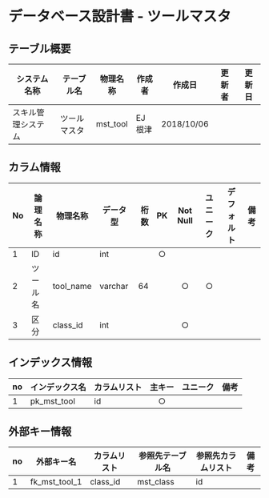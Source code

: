 # データベース設計書 - ツールマスタ

## テーブル概要

|システム名称|テーブル名|物理名称|作成者|作成日|更新者|更新日  
|---|---|---|---|---|---|---|
|スキル管理システム|ツールマスタ|mst_tool|EJ根津|2018/10/06

## カラム情報

|No|論理名称|物理名称|データ型|桁数|PK|Not Null|ユニーク|デフォルト|備考|  
|---|---|---|---|--:|:-:|:-:|:-:|---|---|
|1|ID|id|int||○|||||
|2|ツール名|tool_name|varchar|64||○|○|||
|3|区分|class_id|int|||○||||

## インデックス情報

|no|インデックス名|カラムリスト|主キー|ユニーク|備考|
|---|---|---|:-:|:-:|---|
|1|pk_mst_tool|id|○|||

## 外部キー情報

|no|外部キー名|カラムリスト|参照先テーブル名|参照先カラムリスト|備考|
|---|---|---|---|---|---|
|1|fk_mst_tool_1|class_id|mst_class|id||
